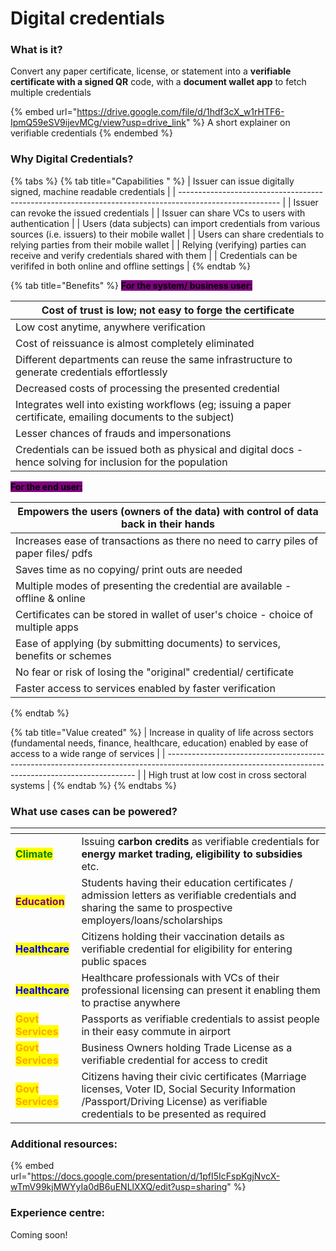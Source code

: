 # Digital credentials

### What is it?

Convert any paper certificate, license, or statement into a **verifiable certificate with a signed QR** code, with a **document wallet app** to fetch multiple credentials

{% embed url="https://drive.google.com/file/d/1hdf3cX_w1rHTF6-IpmQ59eSV9ijevMCg/view?usp=drive_link" %}
A short explainer on verifiable credentials&#x20;
{% endembed %}

### Why Digital Credentials?

{% tabs %}
{% tab title="Capabilities " %}
| Issuer can issue digitally signed, machine readable credentials                                         |
| ------------------------------------------------------------------------------------------------------- |
| Issuer can revoke the issued credentials                                                                |
| Issuer can share VCs to users with authentication                                                       |
| Users (data subjects) can import credentials from various sources (i.e. issuers) to their mobile wallet |
| Users can share credentials to relying parties from their mobile wallet                                 |
| Relying (verifying) parties can receive and verify credentials shared with them                         |
| Credentials can be verififed in both online and offline settings                                        |
{% endtab %}

{% tab title="Benefits" %}
<mark style="background-color:purple;">**For the system/ business user:**</mark>

| Cost of trust is low; not easy to forge the certificate                                                      |
| ------------------------------------------------------------------------------------------------------------ |
| Low cost anytime, anywhere verification                                                                      |
| Cost of reissuance is almost completely eliminated                                                           |
| Different departments can reuse the same infrastructure to generate credentials effortlessly                 |
| Decreased costs of processing the presented credential                                                       |
| Integrates well into existing workflows (eg; issuing a paper certificate, emailing documents to the subject) |
| Lesser chances of frauds and impersonations                                                                  |
| Credentials can be issued both as physical and digital docs - hence solving for inclusion for the population |

<mark style="background-color:purple;">**For the end user:**</mark>

| Empowers the users (owners of the data) with control of data back in their hands    |
| ----------------------------------------------------------------------------------- |
| Increases ease of transactions as there no need to carry piles of paper files/ pdfs |
| Saves time as no copying/ print outs are needed                                     |
| Multiple modes of presenting the credential are available - offline & online        |
| Certificates can be stored in wallet of user's choice - choice of multiple apps     |
| Ease of applying (by submitting documents) to services, benefits or schemes         |
| No fear or risk of losing the "original" credential/ certificate                    |
| Faster access to services enabled by faster verification                            |
{% endtab %}

{% tab title="Value created" %}
| Increase in quality of life across sectors (fundamental needs, finance, healthcare, education) enabled by ease of access to a wide range of services |
| ---------------------------------------------------------------------------------------------------------------------------------------------------- |
| High trust at low cost in cross sectoral systems                                                                                                     |
{% endtab %}
{% endtabs %}

### What use cases can be powered?

<table data-column-title-hidden data-view="cards" data-full-width="true"><thead><tr><th></th><th></th></tr></thead><tbody><tr><td><mark style="color:green;"><strong>Climate</strong></mark></td><td>Issuing <strong>carbon credits</strong> as verifiable credentials for <strong>energy market trading, eligibility to subsidies</strong> etc.</td></tr><tr><td><mark style="color:purple;"><strong>Education</strong></mark></td><td>Students having their education certificates / admission letters as verifiable credentials and sharing the same to prospective employers/loans/scholarships</td></tr><tr><td><mark style="color:blue;"><strong>Healthcare</strong></mark></td><td>Citizens holding their vaccination details as verifiable credential for eligibility for entering public spaces</td></tr><tr><td><mark style="color:blue;"><strong>Healthcare</strong></mark></td><td>Healthcare professionals with VCs of their professional licensing can present it enabling them to practise anywhere</td></tr><tr><td><mark style="color:orange;"><strong>Govt Services</strong></mark></td><td>Passports as verifiable credentials to assist people in their easy commute in airport</td></tr><tr><td><mark style="color:orange;"><strong>Govt Services</strong></mark></td><td>Business Owners holding Trade License as a verifiable credential for access to credit</td></tr><tr><td><mark style="color:orange;"><strong>Govt Services</strong></mark></td><td>Citizens having their civic certificates (Marriage licenses, Voter ID, Social Security Information /Passport/Driving License) as verifiable credentials to be presented as required</td></tr></tbody></table>

### Additional resources:

{% embed url="https://docs.google.com/presentation/d/1pfI5IcFspKgjNvcX-wTmV99kjMWYyIa0dB6uENLlXXQ/edit?usp=sharing" %}

### Experience centre:

Coming soon!
